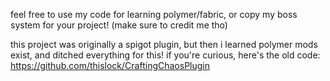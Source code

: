 feel free to use my code for learning polymer/fabric,
or copy my boss system for your project! (make sure to credit me tho)

this project was originally a spigot plugin, but then i learned polymer mods exist, and ditched everything for this!
if you're curious, here's the old code: https://github.com/thislock/CraftingChaosPlugin
